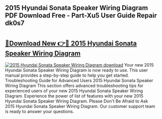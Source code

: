## 2015 Hyundai Sonata Speaker Wiring Diagram PDF Download Free - Part-Xu5 User Guide Repair dk0s7

# <h2><a href="http://dficmx.blite.top/?on=2015+Hyundai+Sonata+Speaker+Wiring+Diagram">🔗Download New 👉🔴 2015 Hyundai Sonata Speaker Wiring Diagram</a></h2>

[![2015 Hyundai Sonata Speaker Wiring Diagram download](https://i.imgur.com/lujVjoI.png)](http://dficmx.blite.top/?on=2015+Hyundai+Sonata+Speaker+Wiring+Diagram)
Your new 2015 Hyundai Sonata Speaker Wiring Diagram is now ready to use. This user manual provides a step-by-step guide to help you get started. Troubleshooting Guide for Advanced Users 2015 Hyundai Sonata Speaker Wiring Diagram This section offers advanced troubleshooting tips for experienced users of your new 2015 Hyundai Sonata Speaker Wiring Diagram. Experience the power of list of features with your new 2015 Hyundai Sonata Speaker Wiring Diagram. Please Don't Be Afraid to Ask 2015 Hyundai Sonata Speaker Wiring Diagram. Our customer support team is ready to answer your questions.
